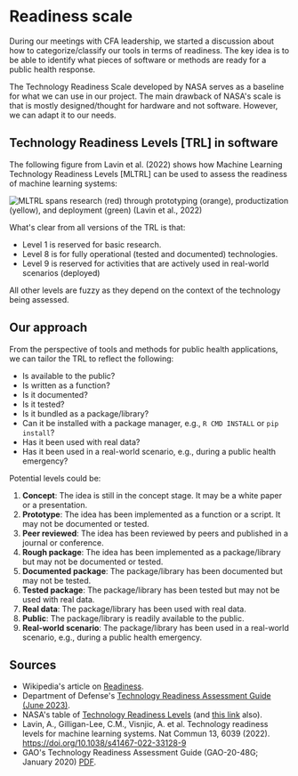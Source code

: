 # Readiness scale

During our meetings with CFA leadership, we started a discussion about how to categorize/classify our tools in terms of readiness. The key idea is to be able to identify what pieces of software or methods are ready for a public health response.

The Technology Readiness Scale developed by NASA serves as a baseline for what we can use in our project. The main drawback of NASA's scale is that is mostly designed/thought for hardware and not software. However, we can adapt it to our needs. 

## Technology Readiness Levels [TRL] in software

The following figure from Lavin et al. (2022) shows how Machine Learning Technology Readiness Levels [MLTRL] can be used to assess the readiness of machine learning systems:

![MLTRL spans research (red) through prototyping (orange), productization (yellow), and deployment (green) (Lavin et al., 2022)](https://media.springernature.com/full/springer-static/image/art%3A10.1038%2Fs41467-022-33128-9/MediaObjects/41467_2022_33128_Fig1_HTML.png?as=webp)

What's clear from all versions of the TRL is that:

- Level 1 is reserved for basic research.
- Level 8 is for fully operational (tested and documented) technologies.
- Level 9 is reserved for activities that are actively used in real-world scenarios (deployed)

All other levels are fuzzy as they depend on the context of the technology being assessed.

## Our approach

From the perspective of tools and methods for public health applications, we can tailor the TRL to reflect the following:

- Is available to the public?
- Is written as a function?
- Is it documented?
- Is it tested?
- Is it bundled as a package/library?
- Can it be installed with a package manager, e.g., `R CMD INSTALL` or `pip install`?
- Has it been used with real data?
- Has it been used in a real-world scenario, e.g., during a public health emergency?

Potential levels could be:

1. **Concept**: The idea is still in the concept stage. It may be a white paper or a presentation.
2. **Prototype**: The idea has been implemented as a function or a script. It may not be documented or tested.
3. **Peer reviewed**: The idea has been reviewed by peers and published in a journal or conference.
4. **Rough package**: The idea has been implemented as a package/library but may not be documented or tested.
5. **Documented package**: The package/library has been documented but may not be tested.
6. **Tested package**: The package/library has been tested but may not be used with real data.
7. **Real data**: The package/library has been used with real data.
8. **Public**: The package/library is readily available to the public.
9. **Real-world scenario**: The package/library has been used in a real-world scenario, e.g., during a public health emergency.


## Sources

- Wikipedia's article on [Readiness](https://en.wikipedia.org/w/index.php?title=Technology_readiness_level&oldid=1240341242#cite_note-NASA_to_EU-1).
- Department of Defense's [Technology Readiness Assessment Guide (June 2023)](https://www.cto.mil/wp-content/uploads/2023/07/TRA-Guide-Jun2023.pdf).
- NASA's table of [Technology Readiness Levels](https://www.nasa.gov/wp-content/uploads/2017/12/458490main_trl_definitions.pdf?emrc=da53fb) (and [this link](https://esto.nasa.gov/trl) also).
- Lavin, A., Gilligan-Lee, C.M., Visnjic, A. et al. Technology readiness levels for machine learning systems. Nat Commun 13, 6039 (2022). <https://doi.org/10.1038/s41467-022-33128-9>
- GAO's Technology Readiness Assessment Guide (GAO-20-48G; January 2020) [PDF](https://www.gao.gov/assets/gao-20-48g.pdf).